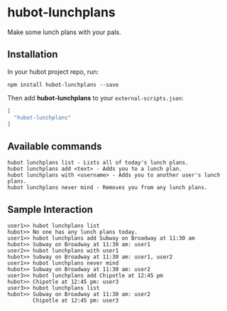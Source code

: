 # hubot-lunchplans

Make some lunch plans with your pals.

## Installation

In your hubot project repo, run:

`npm install hubot-lunchplans --save`

Then add **hubot-lunchplans** to your `external-scripts.json`:

```json
[
  "hubot-lunchplans"
]
```

## Available commands

```
hubot lunchplans list - Lists all of today's lunch plans.
hubot lunchplans add <text> - Adds you to a lunch plan.
hubot lunchplans with <username> - Adds you to another user's lunch plans.
hubot lunchplans never mind - Removes you from any lunch plans.
```

## Sample Interaction

```
user1>> hubot lunchplans list
hubot>> No one has any lunch plans today.
user1>> hubot lunchplans add Subway on Broadway at 11:30 am
hubot>> Subway on Broadway at 11:30 am: user1
user2>> hubot lunchplans with user1
hubot>> Subway on Broadway at 11:30 am: user1, user2
user1>> hubot lunchplans never mind
hubot>> Subway on Broadway at 11:30 am: user2
user3>> hubot lunchplans add Chipotle at 12:45 pm
hubot>> Chipotle at 12:45 pm: user3
user3>> hubot lunchplans list
hubot>> Subway on Broadway at 11:30 am: user2
        Chipotle at 12:45 pm: user3
```
